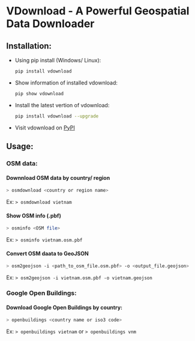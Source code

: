 # VDownload - A Powerful Geospatial Data Downloader

## Installation: 
- Using pip install (Windows/ Linux):
  ``` bash 
  pip install vdownload
  ```
- Show information of installed vdownload: 
  ``` bash 
  pip show vdownload
  ```
- Install the latest vertion of vdownload:
  ``` bash 
  pip install vdownload --upgrade
  ```
    
- Visit vdownload on [PyPI](https://pypi.org/project/vdownload/)

## Usage:

### OSM data:
#### Downnload OSM data by country/ region
  ``` bash 
  > osmdownload <country or region name>
  ```
Ex: `> osmdownload vietnam` 

#### Show OSM info (.pbf)
  ``` bash 
  > osminfo <OSM file>
  ```
Ex: `> osminfo vietnam.osm.pbf` 

#### Convert OSM daata to GeoJSON
  ``` bash 
  > osm2geojson -i <path_to_osm_file.osm.pbf> -o <output_file.geojson>
  ```
Ex: `> osm2geojson -i vietnam.osm.pbf -o vietnam.geojson` 

### Google Open Buildings:
#### Download Google Open Buildings by country:
  ``` bash 
  > openbuildings <country name or iso3 code>
  ```
Ex: `> openbuildings vietnam` or `> openbuildings vnm`


